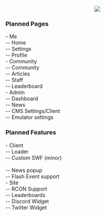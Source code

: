 <p align="center">
<img src="https://imgur.com/TUv8HNu.png">
</p>
<h3>Planned Pages</h3>
- Me<br>
-- Home<br>
-- Settings<br>
-- Profile<br>
- Community<br>
-- Community<br>
-- Articles<br>
-- Staff<br>
-- Leaderboard<br>
- Admin<br>
-- Dashboard<br>
-- News<br>
-- CMS Settings/Client<br>
-- Emulator settings<br>

<h3>Planned Features</h3>
- Client<br>
-- Loader<br>
-- Custom SWF (minor)<br><br>
-- News popup<br>
-- Flash Event support<br>
- Site<br>
-- RCON Support<br>
-- Leaderboards<br>
-- Discord Widget<br>
-- Twitter Widget<br>
